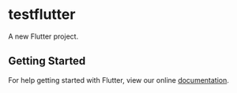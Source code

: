 # testflutter

A new Flutter project.

## Getting Started

For help getting started with Flutter, view our online
[documentation](https://flutter.io/).
